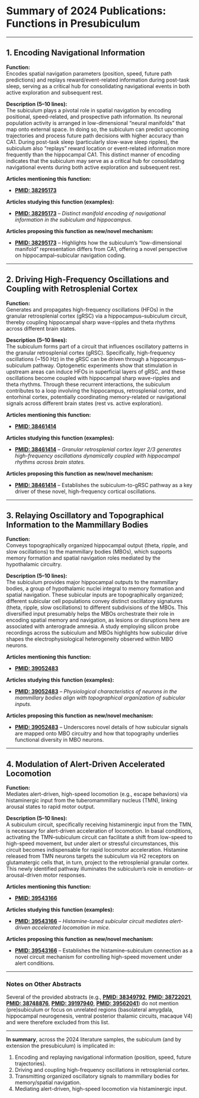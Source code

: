 # Summary of 2024 Publications: Functions in Presubiculum   


---

## 1. **Encoding Navigational Information**

**Function:**  
Encodes spatial navigation parameters (position, speed, future path predictions) and replays reward/event-related information during post-task sleep, serving as a critical hub for consolidating navigational events in both active exploration and subsequent rest.

**Description (5–10 lines):**  
The subiculum plays a pivotal role in spatial navigation by encoding positional, speed-related, and prospective path information. Its neuronal population activity is arranged in low-dimensional “neural manifolds” that map onto external space. In doing so, the subiculum can predict upcoming trajectories and process future path decisions with higher accuracy than CA1. During post-task sleep (particularly slow-wave sleep ripples), the subiculum also “replays” reward location or event-related information more frequently than the hippocampal CA1. This distinct manner of encoding indicates that the subiculum may serve as a critical hub for consolidating navigational events during both active exploration and subsequent rest.

**Articles mentioning this function:**  
- **[PMID: 38295173](https://pubmed.ncbi.nlm.nih.gov/38295173)**

**Articles studying this function (examples):**  
- **[PMID: 38295173](https://pubmed.ncbi.nlm.nih.gov/38295173)** – *Distinct manifold encoding of navigational information in the subiculum and hippocampus.*

**Articles proposing this function as new/novel mechanism:**  
- **[PMID: 38295173](https://pubmed.ncbi.nlm.nih.gov/38295173)** – Highlights how the subiculum’s “low-dimensional manifold” representation differs from CA1, offering a novel perspective on hippocampal–subicular navigation coding.

---

## 2. **Driving High-Frequency Oscillations and Coupling with Retrosplenial Cortex**

**Function:**  
Generates and propagates high-frequency oscillations (HFOs) in the granular retrosplenial cortex (gRSC) via a hippocampus–subiculum circuit, thereby coupling hippocampal sharp wave-ripples and theta rhythms across different brain states.

**Description (5–10 lines):**  
The subiculum forms part of a circuit that influences oscillatory patterns in the granular retrosplenial cortex (gRSC). Specifically, high-frequency oscillations (~150 Hz) in the gRSC can be driven through a hippocampus–subiculum pathway. Optogenetic experiments show that stimulation in upstream areas can induce HFOs in superficial layers of gRSC, and these oscillations become coupled with hippocampal sharp wave-ripples and theta rhythms. Through these recurrent interactions, the subiculum contributes to a loop involving the hippocampus, retrosplenial cortex, and entorhinal cortex, potentially coordinating memory-related or navigational signals across different brain states (rest vs. active exploration).

**Articles mentioning this function:**  
- **[PMID: 38461414](https://pubmed.ncbi.nlm.nih.gov/38461414)**

**Articles studying this function (examples):**  
- **[PMID: 38461414](https://pubmed.ncbi.nlm.nih.gov/38461414)** – *Granular retrosplenial cortex layer 2/3 generates high-frequency oscillations dynamically coupled with hippocampal rhythms across brain states.*

**Articles proposing this function as new/novel mechanism:**  
- **[PMID: 38461414](https://pubmed.ncbi.nlm.nih.gov/38461414)** – Establishes the subiculum-to-gRSC pathway as a key driver of these novel, high-frequency cortical oscillations.

---

## 3. **Relaying Oscillatory and Topographical Information to the Mammillary Bodies**

**Function:**  
Conveys topographically organized hippocampal output (theta, ripple, and slow oscillations) to the mammillary bodies (MBOs), which supports memory formation and spatial navigation roles mediated by the hypothalamic circuitry.

**Description (5–10 lines):**  
The subiculum provides major hippocampal outputs to the mammillary bodies, a group of hypothalamic nuclei integral to memory formation and spatial navigation. These subicular inputs are topographically organized; different subicular cell populations convey distinct oscillatory signatures (theta, ripple, slow oscillations) to different subdivisions of the MBOs. This diversified input presumably helps the MBOs orchestrate their role in encoding spatial memory and navigation, as lesions or disruptions here are associated with anterograde amnesia. A study employing silicon probe recordings across the subiculum and MBOs highlights how subicular drive shapes the electrophysiological heterogeneity observed within MBO neurons.

**Articles mentioning this function:**  
- **[PMID: 39052483](https://pubmed.ncbi.nlm.nih.gov/39052483)**

**Articles studying this function (examples):**  
- **[PMID: 39052483](https://pubmed.ncbi.nlm.nih.gov/39052483)** – *Physiological characteristics of neurons in the mammillary bodies align with topographical organization of subicular inputs.*

**Articles proposing this function as new/novel mechanism:**  
- **[PMID: 39052483](https://pubmed.ncbi.nlm.nih.gov/39052483)** – Underscores novel details of how subicular signals are mapped onto MBO circuitry and how that topography underlies functional diversity in MBO neurons.

---

## 4. **Modulation of Alert-Driven Accelerated Locomotion**

**Function:**  
Mediates alert-driven, high-speed locomotion (e.g., escape behaviors) via histaminergic input from the tuberomammillary nucleus (TMN), linking arousal states to rapid motor output.

**Description (5–10 lines):**  
A subiculum circuit, specifically receiving histaminergic input from the TMN, is necessary for alert-driven acceleration of locomotion. In basal conditions, activating the TMN–subiculum circuit can facilitate a shift from low-speed to high-speed movement, but under alert or stressful circumstances, this circuit becomes indispensable for rapid locomotor acceleration. Histamine released from TMN neurons targets the subiculum via H2 receptors on glutamatergic cells that, in turn, project to the retrosplenial granular cortex. This newly identified pathway illuminates the subiculum’s role in emotion- or arousal-driven motor responses.

**Articles mentioning this function:**  
- **[PMID: 39543166](https://pubmed.ncbi.nlm.nih.gov/39543166)**

**Articles studying this function (examples):**  
- **[PMID: 39543166](https://pubmed.ncbi.nlm.nih.gov/39543166)** – *Histamine-tuned subicular circuit mediates alert-driven accelerated locomotion in mice.*

**Articles proposing this function as new/novel mechanism:**  
- **[PMID: 39543166](https://pubmed.ncbi.nlm.nih.gov/39543166)** – Establishes the histamine–subiculum connection as a novel circuit mechanism for controlling high-speed movement under alert conditions.

---

### Notes on Other Abstracts
Several of the provided abstracts (e.g., **[PMID: 38349792](https://pubmed.ncbi.nlm.nih.gov/38349792)**, **[PMID: 38722021](https://pubmed.ncbi.nlm.nih.gov/38722021)**, **[PMID: 38748876](https://pubmed.ncbi.nlm.nih.gov/38748876)**, **[PMID: 39197940](https://pubmed.ncbi.nlm.nih.gov/39197940)**, **[PMID: 39562041](https://pubmed.ncbi.nlm.nih.gov/39562041)**) do not mention (pre)subiculum or focus on unrelated regions (basolateral amygdala, hippocampal neurogenesis, ventral posterior thalamic circuits, macaque V4) and were therefore excluded from this list.

---

**In summary**, across the 2024 literature samples, the subiculum (and by extension the presubiculum) is implicated in:  
1. Encoding and replaying navigational information (position, speed, future trajectories).  
2. Driving and coupling high-frequency oscillations in retrosplenial cortex.  
3. Transmitting organized oscillatory signals to mammillary bodies for memory/spatial navigation.  
4. Mediating alert-driven, high-speed locomotion via histaminergic input.